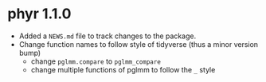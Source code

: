 # phyr 1.1.0

* Added a `NEWS.md` file to track changes to the package.
* Change function names to follow style of tidyverse (thus a minor version bump)
    + change `pglmm.compare` to `pglmm_compare`
    + change multiple functions of pglmm to follow the `_` style
